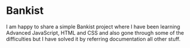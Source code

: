 # Bankist
I am happy to share a simple Bankist project where I have been learning Advanced JavaScript, HTML and CSS and also gone through some of the difficulties but I have solved it by referring documentation all other stuff.
